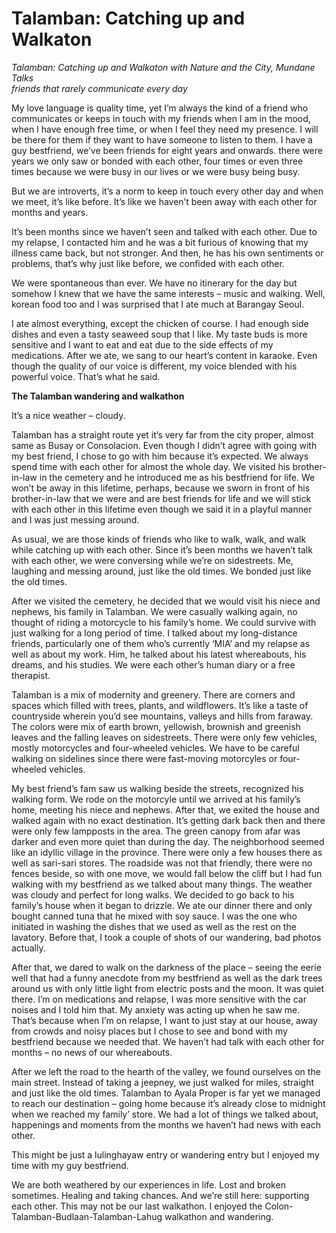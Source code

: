 # Talamban: Catching up and Walkaton

*Talamban: Catching up and Walkaton with Nature and the City, Mundane Talks*  
*friends that rarely communicate every day*

My love language is quality time, yet I’m always the kind of a friend who communicates or keeps in touch with my friends when I am in the mood, when I have enough free time, or when I feel they need my presence. I will be there for them if they want to have someone to listen to them. I have a guy bestfriend, we’ve been friends for eight years and onwards. there were years we only saw or bonded with each other, four times or even three times because we were busy in our lives or we were busy being busy.

But we are introverts, it’s a norm to keep in touch every other day and when we meet, it’s like before. It’s like we haven’t been away with each other for months and years.

It’s been months since we haven’t seen and talked with each other. Due to my relapse, I contacted him and he was a bit furious of knowing that my illness came back, but not stronger. And then, he has his own sentiments or problems, that’s why just like before, we confided with each other.

We were spontaneous than ever. We have no itinerary for the day but somehow I knew that we have the same interests – music and walking. Well, korean food too and I was surprised that I ate much at Barangay Seoul.

I ate almost everything, except the chicken of course. I had enough side dishes and even a tasty seaweed soup that I like. My taste buds is more sensitive and I want to eat and eat due to the side effects of my medications. After we ate, we sang to our heart’s content in karaoke. Even though the quality of our voice is different, my voice blended with his powerful voice. That’s what he said.

**The Talamban wandering and walkathon**

It’s a nice weather – cloudy.

Talamban has a straight route yet it’s very far from the city proper, almost same as Busay or Consolacion. Even though I didn’t agree with going with my best friend, I chose to go with him because it’s expected. We always spend time with each other for almost the whole day. We visited his brother-in-law in the cemetery and he introduced me as his bestfriend for life. We won’t be away in this lifetime, perhaps, because we sworn in front of his brother-in-law that we were and are best friends for life and we will stick with each other in this lifetime even though we said it in a playful manner and I was just messing around.

As usual, we are those kinds of friends who like to walk, walk, and walk while catching up with each other. Since it’s been months we haven’t talk with each other, we were conversing while we’re on sidestreets. Me, laughing and messing around, just like the old times. We bonded just like the old times.

After we visited the cemetery, he decided that we would visit his niece and nephews, his family in Talamban. We were casually walking again, no thought of riding a motorcycle to his family’s home. We could survive with just walking for a long period of time. I talked about my long-distance friends, particularly one of them who’s currently ‘MIA’ and my relapse as well as about my work. Him, he talked about his latest whereabouts, his dreams, and his studies. We were each other’s human diary or a free therapist.

Talamban is a mix of modernity and greenery. There are corners and spaces which filled with trees, plants, and wildflowers. It’s like a taste of countryside wherein you’d see mountains, valleys and hills from faraway. The colors were mix of earth brown, yellowish, brownish and greenish leaves and the falling leaves on sidestreets. There were only few vehicles, mostly motorcycles and four-wheeled vehicles. We have to be careful walking on sidelines since there were fast-moving motorcyles or four-wheeled vehicles.

My best friend’s fam saw us walking beside the streets, recognized his walking form. We rode on the motorcyle until we arrived at his family’s home, meeting his niece and nephews. After that, we exited the house and walked again with no exact destination. It’s getting dark back then and there were only few lampposts in the area. The green canopy from afar was darker and even more quiet than during the day. The neighborhood seemed like an idyllic village in the province. There were only a few houses there as well as sari-sari stores. The roadside was not that friendly, there were no fences beside, so with one move, we would fall below the cliff but I had fun walking with my bestfriend as we talked about many things. The weather was cloudy and perfect for long walks. We decided to go back to his family’s house when it began to drizzle. We ate our dinner there and only bought canned tuna that he mixed with soy sauce. I was the one who initiated in washing the dishes that we used as well as the rest on the lavatory. Before that, I took a couple of shots of our wandering, bad photos actually.

After that, we dared to walk on the darkness of the place – seeing the eerie well that had a funny anecdote from my bestfriend as well as the dark trees around us with only little light from electric posts and the moon. It was quiet there. I’m on medications and relapse, I was more sensitive with the car noises and I told him that. My anxiety was acting up when he saw me. That’s because when I’m on relapse, I want to just stay at our house, away from crowds and noisy places but I chose to see and bond with my bestfriend because we needed that. We haven’t had talk with each other for months – no news of our whereabouts.

After we left the road to the hearth of the valley, we found ourselves on the main street. Instead of taking a jeepney, we just walked for miles, straight and just like the old times. Talamban to Ayala Proper is far yet we managed to reach our destination – going home because it’s already close to midnight when we reached my family’ store. We had a lot of things we talked about, happenings and moments from the months we haven’t had news with each other.

This might be just a lulinghayaw entry or wandering entry but I enjoyed my time with my guy bestfriend.

We are both weathered by our experiences in life. Lost and broken sometimes. Healing and taking chances. And we’re still here: supporting each other. This may not be our last walkathon. I enjoyed the Colon-Talamban-Budlaan-Talamban-Lahug walkathon and wandering.  
